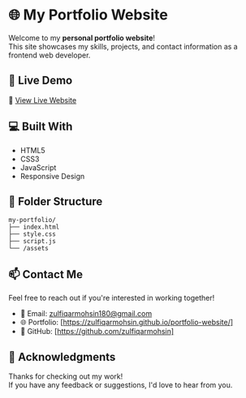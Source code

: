 # 🌐 My Portfolio Website

Welcome to my **personal portfolio website**!  
This site showcases my skills, projects, and contact information as a frontend web developer.

## 🚀 Live Demo

🔗 [View Live Website](https://zulfiqarmohsin.github.io/portfolio-website/)

## 💻 Built With

- HTML5  
- CSS3
- JavaScript
- Responsive Design  

## 📂 Folder Structure

```
my-portfolio/
├── index.html
├── style.css
├── script.js
└── /assets
```

## 📫 Contact Me

Feel free to reach out if you're interested in working together!

- 📧 Email: zulfiqarmohsin180@gmail.com  
- 🌐 Portfolio: [https://zulfiqarmohsin.github.io/portfolio-website/]
- 🐙 GitHub: [https://github.com/zulfiqarmohsin]

## 🙏 Acknowledgments

Thanks for checking out my work!  
If you have any feedback or suggestions, I'd love to hear from you.
